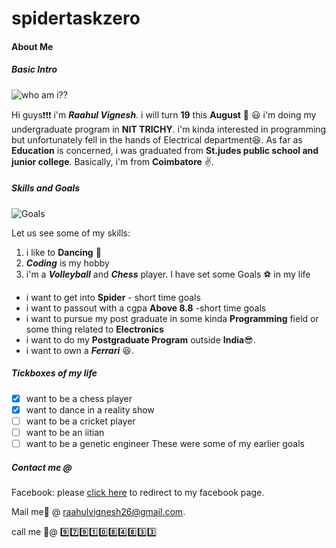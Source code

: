 # spidertaskzero
#### About Me
##### Basic Intro

![who am i??](https://us.123rf.com/450wm/flybird163/flybird1631411/flybird163141100183/36318074-who-am-i-text-write-on-paper.jpg?ver=6)
 
 Hi guys:exclamation::exclamation::exclamation: i'm _**Raahul Vignesh**_. i will turn **19** this **August** :birthday: :smiley:
 i'm doing my undergraduate program in **NIT TRICHY**. i'm kinda interested in programming but unfortunately fell in the hands of Electrical department:laughing:.
 As far as **Education** is concerned, i was graduated from **St.judes public school and junior college**. Basically, i'm from **Coimbatore** :v:.
 ##### Skills and Goals
 ![Goals](http://www.allthingsclipart.com/images_01c/goals.04.jpg)
 
 Let us see some of my skills:
 1. i like to  **Dancing** :dancer:
 2. **_Coding_** is my hobby
 3. i'm a _**Volleyball**_ and _**Chess**_ player.
I have set some Goals :soccer: in my life
 * i want to get into **Spider** - short time goals
 * i want to passout with a cgpa **Above 8.8** -short time goals
 * i want to pursue my post graduate in some kinda **Programming** field or some thing related to **Electronics**
 * i want to do my **Postgraduate Program** outside **India**:sunglasses:.
 * i want to own a _**Ferrari**_ :laughing:.
##### Tickboxes of my life
 - [x] want to be a chess player
 - [x] want to dance in a reality show
 - [ ] want to be a cricket player
 - [ ] want to be an iitian
 - [ ] want to be a genetic engineer
These were some of my earlier goals
 
##### Contact me @

 Facebook: please [click here](https://www.facebook.com/raahul.vignesh) to redirect to my facebook page.
 
 Mail me:e-mail: @ <raahulvignesh26@gmail.com>.
 
 call me :calling:@ :nine::seven::nine::one::zero::eight::four::eight::three::three:

